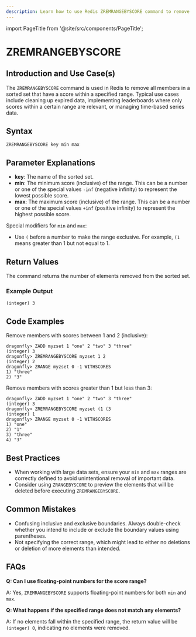 ```yaml
---
description: Learn how to use Redis ZREMRANGEBYSCORE command to remove all members in a sorted set within the given scores.
---
```


import PageTitle from '@site/src/components/PageTitle';

# ZREMRANGEBYSCORE

<PageTitle title="Redis ZREMRANGEBYSCORE Explained (Better Than Official Docs)" />

## Introduction and Use Case(s)

The `ZREMRANGEBYSCORE` command is used in Redis to remove all members in a sorted set that have a score within a specified range. Typical use cases include cleaning up expired data, implementing leaderboards where only scores within a certain range are relevant, or managing time-based series data.

## Syntax

```
ZREMRANGEBYSCORE key min max
```

## Parameter Explanations

- **key**: The name of the sorted set.
- **min**: The minimum score (inclusive) of the range. This can be a number or one of the special values `-inf` (negative infinity) to represent the lowest possible score.
- **max**: The maximum score (inclusive) of the range. This can be a number or one of the special values `+inf` (positive infinity) to represent the highest possible score.

Special modifiers for `min` and `max`:

- Use `(` before a number to make the range exclusive. For example, `(1` means greater than 1 but not equal to 1.

## Return Values

The command returns the number of elements removed from the sorted set.

### Example Output

```cli
(integer) 3
```

## Code Examples

Remove members with scores between 1 and 2 (inclusive):

```cli
dragonfly> ZADD myzset 1 "one" 2 "two" 3 "three"
(integer) 3
dragonfly> ZREMRANGEBYSCORE myzset 1 2
(integer) 2
dragonfly> ZRANGE myzset 0 -1 WITHSCORES
1) "three"
2) "3"
```

Remove members with scores greater than 1 but less than 3:

```cli
dragonfly> ZADD myzset 1 "one" 2 "two" 3 "three"
(integer) 3
dragonfly> ZREMRANGEBYSCORE myzset (1 (3
(integer) 1
dragonfly> ZRANGE myzset 0 -1 WITHSCORES
1) "one"
2) "1"
3) "three"
4) "3"
```

## Best Practices

- When working with large data sets, ensure your `min` and `max` ranges are correctly defined to avoid unintentional removal of important data.
- Consider using `ZRANGEBYSCORE` to preview the elements that will be deleted before executing `ZREMRANGEBYSCORE`.

## Common Mistakes

- Confusing inclusive and exclusive boundaries. Always double-check whether you intend to include or exclude the boundary values using parentheses.
- Not specifying the correct range, which might lead to either no deletions or deletion of more elements than intended.

## FAQs

**Q: Can I use floating-point numbers for the score range?**

A: Yes, `ZREMRANGEBYSCORE` supports floating-point numbers for both `min` and `max`.

**Q: What happens if the specified range does not match any elements?**

A: If no elements fall within the specified range, the return value will be `(integer) 0`, indicating no elements were removed.
